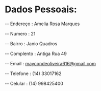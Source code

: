 


# Dados Pessoais:

-- Endereço : Amelia Rosa Marques

-- Numero : 21

-- Bairro : Janio Quadros

-- Complento : Antiga Rua 49

-- Email : maycondeoliveira616@gmail.com

-- Telefone : (14) 33017162

-- Celular : (14) 998425400
